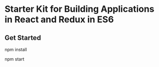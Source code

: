 # Starter Kit for Building Applications in React and Redux in ES6

## Get Started
npm install

npm start
